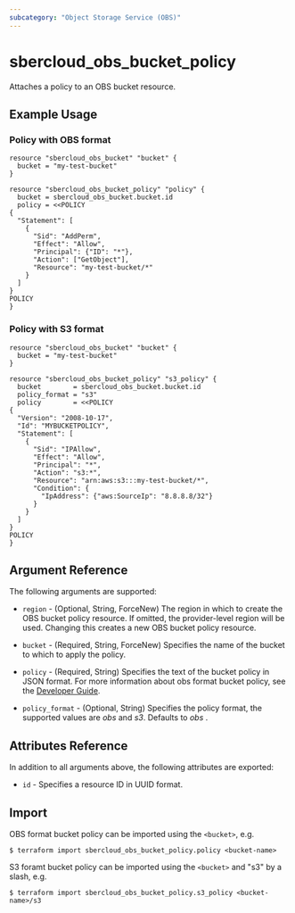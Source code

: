 ```yaml
---
subcategory: "Object Storage Service (OBS)"
---
```


# sbercloud\_obs\_bucket\_policy

Attaches a policy to an OBS bucket resource.

## Example Usage

### Policy with OBS format

```hcl
resource "sbercloud_obs_bucket" "bucket" {
  bucket = "my-test-bucket"
}

resource "sbercloud_obs_bucket_policy" "policy" {
  bucket = sbercloud_obs_bucket.bucket.id
  policy = <<POLICY
{
  "Statement": [
    {
      "Sid": "AddPerm",
      "Effect": "Allow",
      "Principal": {"ID": "*"},
      "Action": ["GetObject"],
      "Resource": "my-test-bucket/*"
    } 
  ]
}
POLICY
}
```

### Policy with S3 format

```hcl
resource "sbercloud_obs_bucket" "bucket" {
  bucket = "my-test-bucket"
}

resource "sbercloud_obs_bucket_policy" "s3_policy" {
  bucket        = sbercloud_obs_bucket.bucket.id
  policy_format = "s3"
  policy        = <<POLICY
{
  "Version": "2008-10-17",
  "Id": "MYBUCKETPOLICY",
  "Statement": [
    {
      "Sid": "IPAllow",
      "Effect": "Allow",
      "Principal": "*",
      "Action": "s3:*",
      "Resource": "arn:aws:s3:::my-test-bucket/*",
      "Condition": {
        "IpAddress": {"aws:SourceIp": "8.8.8.8/32"}
      }
    }
  ]
}
POLICY
}
```

## Argument Reference

The following arguments are supported:

* `region` - (Optional, String, ForceNew) The region in which to create the OBS bucket policy resource. If omitted, the provider-level region will be used. Changing this creates a new OBS bucket policy resource.

* `bucket` - (Required, String, ForceNew) Specifies the name of the bucket to which to apply the policy.
* `policy` - (Required, String) Specifies the text of the bucket policy in JSON format. For more information about
  obs format bucket policy, see the [Developer Guide](https://support.hc.sbercloud.ru/api/obs/obs_04_0027.html).
* `policy_format` - (Optional, String) Specifies the policy format, the supported values are *obs* and *s3*. Defaults to *obs* .

## Attributes Reference

In addition to all arguments above, the following attributes are exported:

* `id` - Specifies a resource ID in UUID format.

## Import

OBS format bucket policy can be imported using the `<bucket>`, e.g.

```
$ terraform import sbercloud_obs_bucket_policy.policy <bucket-name>
```

S3 foramt bucket policy can be imported using the `<bucket>` and "s3" by a slash, e.g.

```
$ terraform import sbercloud_obs_bucket_policy.s3_policy <bucket-name>/s3
```
